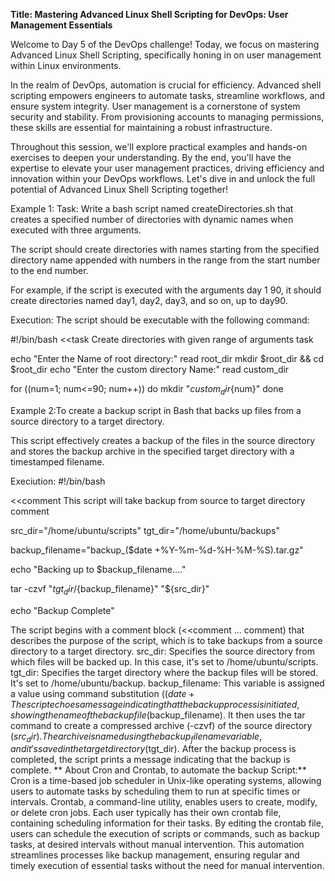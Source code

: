 **Title: Mastering Advanced Linux Shell Scripting for DevOps: User Management Essentials**

Welcome to Day 5 of the DevOps challenge! Today, we focus on mastering Advanced Linux Shell Scripting, specifically honing in on user management within Linux environments.

In the realm of DevOps, automation is crucial for efficiency. Advanced shell scripting empowers engineers to automate tasks, streamline workflows, and ensure system integrity. User management is a cornerstone of system security and stability. From provisioning accounts to managing permissions, these skills are essential for maintaining a robust infrastructure.

Throughout this session, we'll explore practical examples and hands-on exercises to deepen your understanding. By the end, you'll have the expertise to elevate your user management practices, driving efficiency and innovation within your DevOps workflows. Let's dive in and unlock the full potential of Advanced Linux Shell Scripting together!

Example 1:
Task: Write a bash script named createDirectories.sh that creates a specified number of directories with dynamic names when executed with three arguments.

The script should create directories with names starting from the specified directory name appended with numbers in the range from the start number to the end number.

For example, if the script is executed with the arguments day 1 90, it should create directories named day1, day2, day3, and so on, up to day90.

Execution:
The script should be executable with the following command:

#!/bin/bash
<<task
Create directories with given
range of arguments
task

echo "Enter the Name of root directory:"
read root_dir
mkdir $root_dir && cd $root_dir
echo "Enter the custom directory Name:"
read custom_dir

for ((num=1; num<=90; num++))
do
        mkdir "${custom_dir}${num}"
done


Example 2:To create a backup script in Bash that backs up files from a source directory to a target directory.

This script effectively creates a backup of the files in the source directory and stores the backup archive in the specified target directory with a timestamped filename.

Execiution:
#!/bin/bash

<<comment
This script will take backup
from source to target directory
comment

src_dir="/home/ubuntu/scripts"
tgt_dir="/home/ubuntu/backups"

backup_filename="backup_($date +%Y-%m-%d-%H-%M-%S).tar.gz"

echo "Backing up to $backup_filename...."

tar -czvf "${tgt_dir}/${backup_filename}" "${src_dir}"

echo "Backup Complete"

The script begins with a comment block (<<comment ... comment) that describes the purpose of the script, which is to take backups from a source directory to a target directory.
src_dir: Specifies the source directory from which files will be backed up. In this case, it's set to /home/ubuntu/scripts.
tgt_dir: Specifies the target directory where the backup files will be stored. It's set to /home/ubuntu/backup.
backup_filename: This variable is assigned a value using command substitution ($(date +%Y-%m-%d-%H-%M-%S)), which generates a timestamp in the format YYYY-MM-DD-HH-MM-SS for the backup filename.
The script echoes a message indicating that the backup process is initiated, showing the name of the backup file ($backup_filename).
It then uses the tar command to create a compressed archive (-czvf) of the source directory ($src_dir). The archive is named using the backup_filename variable, and it's saved in the target directory ($tgt_dir).
After the backup process is completed, the script prints a message indicating that the backup is complete.
**
About Cron and Crontab, to automate the backup Script:**
Cron is a time-based job scheduler in Unix-like operating systems, allowing users to automate tasks by scheduling them to run at specific times or intervals. 
Crontab, a command-line utility, enables users to create, modify, or delete cron jobs. Each user typically has their own crontab file, containing scheduling information for their tasks. 
By editing the crontab file, users can schedule the execution of scripts or commands, such as backup tasks, at desired intervals without manual intervention.
This automation streamlines processes like backup management, ensuring regular and timely execution of essential tasks without the need for manual intervention.


